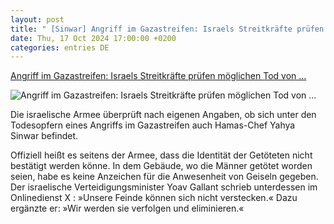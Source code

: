 ```yaml
---
layout: post
title: " [Sinwar] Angriff im Gazastreifen: Israels Streitkräfte prüfen möglichen Tod von ..."
date: Thu, 17 Oct 2024 17:00:00 +0200
categories: entries DE
---
```

[Angriff im Gazastreifen: Israels Streitkräfte prüfen möglichen Tod von ...](https://www.spiegel.de/ausland/yahya-sinwar-israels-streitkraefte-pruefen-moeglichen-tod-von-hamas-chef-a-71b11a91-ac8e-4ca8-b3b6-a1c2fd2cae12)

![Angriff im Gazastreifen: Israels Streitkräfte prüfen möglichen Tod von ...](https://cdn.prod.www.spiegel.de/images/c5eeed19-a743-42e2-9018-a64122b7ce10_w1200_r1.778_fpx40.66_fpy44.99.jpg)

Die israelische Armee überprüft nach eigenen Angaben, ob sich unter den Todesopfern eines Angriffs im Gazastreifen auch Hamas-Chef Yahya Sinwar befindet.

Offiziell heißt es seitens der Armee, dass die Identität der Getöteten nicht bestätigt werden könne. In dem Gebäude, wo die Männer getötet worden seien, habe es keine Anzeichen für die Anwesenheit von Geiseln gegeben. Der israelische Verteidigungsminister Yoav Gallant schrieb unterdessen im Onlinedienst X : »Unsere Feinde können sich nicht verstecken.« Dazu ergänzte er: »Wir werden sie verfolgen und eliminieren.«

